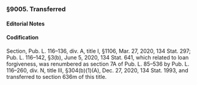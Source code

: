 ### §9005. Transferred ###

#### **Editorial Notes** ####

#### Codification ####

Section, Pub. L. 116–136, div. A, title I, §1106, Mar. 27, 2020, 134 Stat. 297; Pub. L. 116–142, §3(b), June 5, 2020, 134 Stat. 641, which related to loan forgiveness, was renumbered as section 7A of Pub. L. 85–536 by Pub. L. 116–260, div. N, title III, §304(b)(1)(A), Dec. 27, 2020, 134 Stat. 1993, and transferred to section 636m of this title.